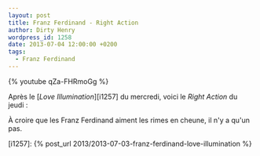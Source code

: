 ```yaml
---
layout: post
title: Franz Ferdinand - Right Action
author: Dirty Henry
wordpress_id: 1258
date: 2013-07-04 12:00:00 +0200
tags:
  - Franz Ferdinand
---
```


{% youtube qZa-FHRmoGg %}

Après le [_Love Illumination_][i1257] du mercredi, voici le _Right Action_ du
jeudi :

À croire que les Franz Ferdinand aiment les rimes en cheune, il n'y a qu'un pas.

[i1257]: {% post_url 2013/2013-07-03-franz-ferdinand-love-illumination %}
